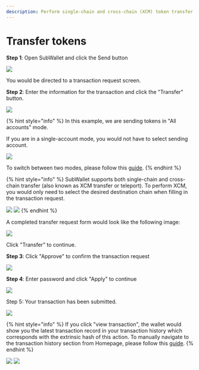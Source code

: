 ```yaml
---
description: Perform single-chain and cross-chain (XCM) token transfer with SubWallet
---
```


# Transfer tokens

**Step 1**: Open SubWallet and click the Send button

![](<../../.gitbook/assets/image (18) (4).png>)

You would be directed to a transaction request screen.

**Step 2**: Enter the information for the transaction and click the "Transfer" button.&#x20;

![](<../../.gitbook/assets/image (21) (3) (1).png>)

{% hint style="info" %}
In this example, we are sending tokens in "All accounts" mode.&#x20;

If you are in a single-account mode, you would not have to select sending account.&#x20;

![](<../../.gitbook/assets/image (8) (4).png>)

To switch between two modes, please follow this [guide](broken-reference).
{% endhint %}

{% hint style="info" %}
SubWallet supports both single-chain and cross-chain transfer (also known as XCM transfer or teleport). To perform XCM, you would only need to select the desired destination chain when filling in the transaction request.

![](<../../.gitbook/assets/image (16) (3) (1).png>) ![](<../../.gitbook/assets/image (23) (4) (1).png>)
{% endhint %}

A completed transfer request form would look like the following image:

![](<../../.gitbook/assets/image (11) (5) (1).png>)

Click "Transfer" to continue.

**Step 3**: Click "Approve" to confirm the transaction request

![](<../../.gitbook/assets/image (22) (4) (1).png>)

**Step 4**: Enter password and click "Apply" to continue

![](<../../.gitbook/assets/image (5) (3).png>)

Step 5: Your transaction has been submitted.&#x20;

![](<../../.gitbook/assets/image (1) (7).png>)

{% hint style="info" %}
If you click "view transaction", the wallet would show you the latest transaction record in your transaction history which corresponds with the extrinsic hash of this action. To manually navigate to the transaction history section from Homepage, please follow this [guide](broken-reference).
{% endhint %}



![](<../../.gitbook/assets/image (20) (4) (1).png>) ![](<../../.gitbook/assets/image (15) (4) (1).png>)



